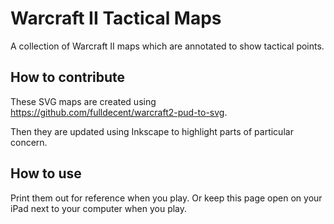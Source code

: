 # Warcraft II Tactical Maps
A collection of Warcraft II maps which are annotated to show tactical points.

## How to contribute

These SVG maps are created using https://github.com/fulldecent/warcraft2-pud-to-svg.

Then they are updated using Inkscape to highlight parts of particular concern.

## How to use

Print them out for reference when you play. Or keep this page open on your iPad next to your computer when you play.